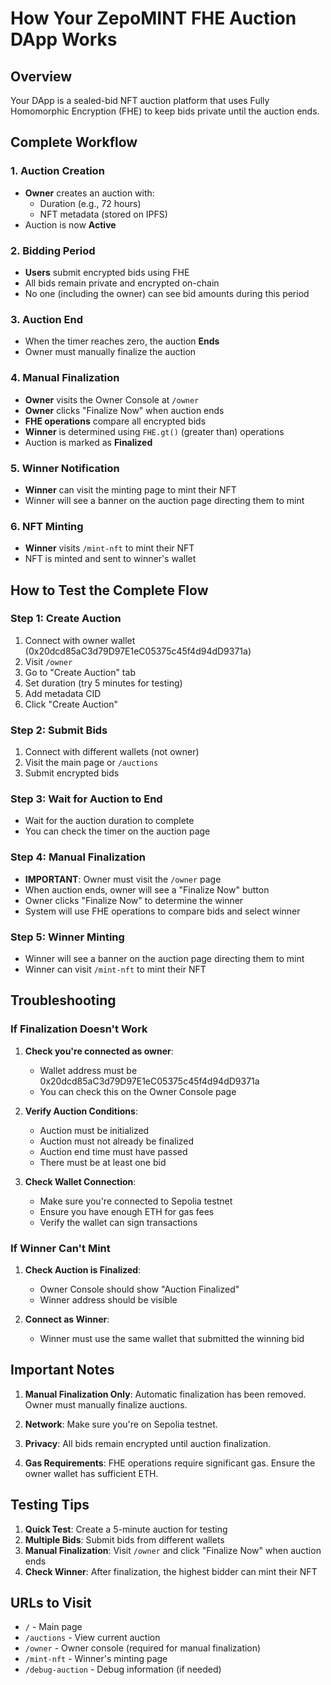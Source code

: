 # How Your ZepoMINT FHE Auction DApp Works

## Overview

Your DApp is a sealed-bid NFT auction platform that uses Fully Homomorphic Encryption (FHE) to keep bids private until the auction ends.

## Complete Workflow

### 1. Auction Creation
- **Owner** creates an auction with:
  - Duration (e.g., 72 hours)
  - NFT metadata (stored on IPFS)
- Auction is now **Active**

### 2. Bidding Period
- **Users** submit encrypted bids using FHE
- All bids remain private and encrypted on-chain
- No one (including the owner) can see bid amounts during this period

### 3. Auction End
- When the timer reaches zero, the auction **Ends**
- Owner must manually finalize the auction

### 4. Manual Finalization
- **Owner** visits the Owner Console at `/owner`
- **Owner** clicks "Finalize Now" when auction ends
- **FHE operations** compare all encrypted bids
- **Winner** is determined using `FHE.gt()` (greater than) operations
- Auction is marked as **Finalized**

### 5. Winner Notification
- **Winner** can visit the minting page to mint their NFT
- Winner will see a banner on the auction page directing them to mint

### 6. NFT Minting
- **Winner** visits `/mint-nft` to mint their NFT
- NFT is minted and sent to winner's wallet

## How to Test the Complete Flow

### Step 1: Create Auction
1. Connect with owner wallet (0x20dcd85aC3d79D97E1eC05375c45f4d94dD9371a)
2. Visit `/owner` 
3. Go to "Create Auction" tab
4. Set duration (try 5 minutes for testing)
5. Add metadata CID
6. Click "Create Auction"

### Step 2: Submit Bids
1. Connect with different wallets (not owner)
2. Visit the main page or `/auctions`
3. Submit encrypted bids

### Step 3: Wait for Auction to End
- Wait for the auction duration to complete
- You can check the timer on the auction page

### Step 4: Manual Finalization
- **IMPORTANT**: Owner must visit the `/owner` page
- When auction ends, owner will see a "Finalize Now" button
- Owner clicks "Finalize Now" to determine the winner
- System will use FHE operations to compare bids and select winner

### Step 5: Winner Minting
- Winner will see a banner on the auction page directing them to mint
- Winner can visit `/mint-nft` to mint their NFT

## Troubleshooting

### If Finalization Doesn't Work
1. **Check you're connected as owner**: 
   - Wallet address must be 0x20dcd85aC3d79D97E1eC05375c45f4d94dD9371a
   - You can check this on the Owner Console page

2. **Verify Auction Conditions**:
   - Auction must be initialized
   - Auction must not already be finalized
   - Auction end time must have passed
   - There must be at least one bid

3. **Check Wallet Connection**:
   - Make sure you're connected to Sepolia testnet
   - Ensure you have enough ETH for gas fees
   - Verify the wallet can sign transactions

### If Winner Can't Mint
1. **Check Auction is Finalized**:
   - Owner Console should show "Auction Finalized"
   - Winner address should be visible

2. **Connect as Winner**:
   - Winner must use the same wallet that submitted the winning bid

## Important Notes

1. **Manual Finalization Only**: Automatic finalization has been removed. Owner must manually finalize auctions.

2. **Network**: Make sure you're on Sepolia testnet.

3. **Privacy**: All bids remain encrypted until auction finalization.

4. **Gas Requirements**: FHE operations require significant gas. Ensure the owner wallet has sufficient ETH.

## Testing Tips

1. **Quick Test**: Create a 5-minute auction for testing
2. **Multiple Bids**: Submit bids from different wallets
3. **Manual Finalization**: Visit `/owner` and click "Finalize Now" when auction ends
4. **Check Winner**: After finalization, the highest bidder can mint their NFT

## URLs to Visit

- `/` - Main page
- `/auctions` - View current auction
- `/owner` - Owner console (required for manual finalization)
- `/mint-nft` - Winner's minting page
- `/debug-auction` - Debug information (if needed)